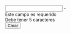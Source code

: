 
<!--  
	******************************* Formularios basados en plantillas **************************
	import formsModule de @angular/forms en el modulo principal

	Como verificar el ESTADO de un formulario  	| TRUE		| FALSE
		* El formulario ha sido visitado?		| touche	| untouched  | (focus)
		* el formulario ha sido modificado?		| dirty		| pristine
		* el formulario es valido?				| valid		| invalid

	Los formularios basados en plantillas agregan atributos de validacion al HTML utilizando
	directivas
	https://developer.mozilla.org/es/docs/HTML/HTML5/Validacion_de_restricciones

   se puede usar clases para dar un estilo de acuerdo al estado del formulario o campo
	* .ng-valid
	* .ng-invalid
	* .ng-pending
	* .ng-pristine
	* .ng-dirty
	* .ng-untouched
	* .ng-touched
-->

<!-- *************************************** HTML *************************************************** -->
<html>
<form (submit)="metodo()" #formId="ngForm"> <!--nos permite obtener el estado del form -->
	<input [(ngModel)]="nombre" #name="ngModel" minlength="5" maxlength="7">
	-
	<!-- Mensaje Validacion -->
	<div *ngIf="name.invalid && (name.dirty || name.touched)">
		<div *ngIf="name.errors.required">Este campo es requerido</div>
		<div *ngIf="name.errors.minlength">Debe tener 5 caracteres</div>
	</div>
	<button (click)="onSubmit()" [disable]="formId.form.invalid || formId.form.untouched">Crear</button>
</form>
</html>
<!-- ************************************************************************************************* -->

<!-- ***************************************** CSS *************************************************** -->
<style>
	.ng-valid{
		border-left: 5px solid green;
	}
</style>
<!-- ************************************************************************************************* -->

<!-- *************************************** TypeScript ********************************************** -->
<script>	
  // import {FormControl} from '@angular/forms'

  nombre:string = 'Ricard'

  @ViewChild('formId', {static:false})
  form: FormControl; // ahora esta variable tiene el estado de mi template

  constructor(){}

  onSubmit() {
	  if(this.form.valid){
		// enviar a backend por ejemplo
		this.form.reset()
	  }
}
</script>
<!-- ************************************************************************************************* -->
